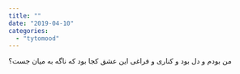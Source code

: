 ```yaml
---
title: ""
date: "2019-04-10"
categories: 
  - "tytomood"
---
```


من بودم و دل بود و کناری و فراغی این عشق کجا بود که ناگه به میان جست؟
